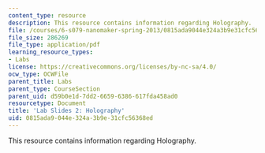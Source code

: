 ```yaml
---
content_type: resource
description: This resource contains information regarding Holography.
file: /courses/6-s079-nanomaker-spring-2013/0815ada9044e324a3b9e31cfc56368ed_MIT6_S079S13_lab_slides02.pdf
file_size: 286269
file_type: application/pdf
learning_resource_types:
- Labs
license: https://creativecommons.org/licenses/by-nc-sa/4.0/
ocw_type: OCWFile
parent_title: Labs
parent_type: CourseSection
parent_uid: d59b0e1d-7dd2-6659-6386-617fda458ad0
resourcetype: Document
title: 'Lab Slides 2: Holography'
uid: 0815ada9-044e-324a-3b9e-31cfc56368ed
---
```

This resource contains information regarding Holography.